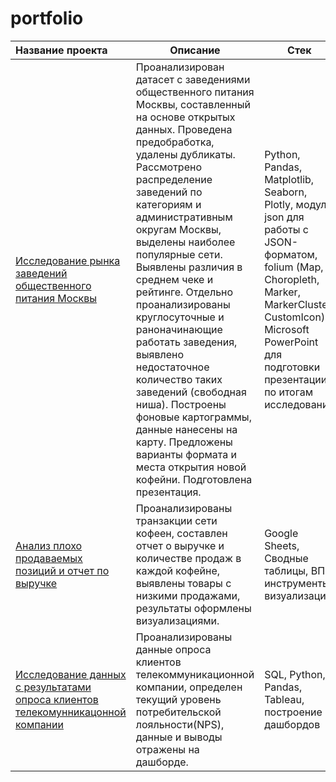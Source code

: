# portfolio

| Название проекта                                          | Описание                                                                                   | Стек               |
|:-------------------                                       |---------------------                                                                       | -------------------|
| [Исследование рынка заведений общественного питания Москвы](https://github.com/AlexandraBaburchenkova/portfolio/tree/main/01_Opening%20of%20a%20coffee%20shop) | Проанализирован датасет с заведениями общественного питания Москвы, составленный на основе открытых данных. Проведена предобработка, удалены дубликаты. Рассмотрено распределение заведений по категориям и административным округам Москвы, выделены наиболее популярные сети. Выявлены различия в среднем чеке и рейтинге. Отдельно проанализированы круглосуточные и раноначинающие работать заведения, выявлено недостаточное количество таких заведений (свободная ниша). Построены фоновые картограммы, данные нанесены на карту. Предложены варианты формата и места открытия новой кофейни. Подготовлена презентация.| Python, Pandas, Matplotlib, Seaborn, Plotly, модуль json для работы с JSON-форматом, folium (Map, Choropleth, Marker, MarkerCluster, CustomIcon), Microsoft PowerPoint для подготовки презентации по итогам исследования |
| [Анализ плохо продаваемых позиций и отчет по выручке](https://github.com/AlexandraBaburchenkova/portfolio/tree/main/02_GoogleSheets)                            |Проанализированы транзакции сети кофеен, составлен отчет о выручке и количестве продаж в каждой кофейне, выявлены товары с низкими продажами, результаты оформлены визуализациями.             |Google Sheets, Сводные таблицы, ВПР, инструменты визуализации.|
| [Исследование данных с результатами опроса клиентов телекомунникацонной компании](https://github.com/AlexandraBaburchenkova/portfolio/tree/main/03_Telecom_opros) | Проанализированы данные опроса клиентов телекоммуникационной компании, определен текущий уровень потребительской лояльности(NPS), данные и выводы отражены на дашборде.                |SQL, Python, Pandas, Tableau, построение дашбордов     |
